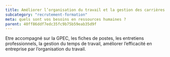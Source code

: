 ```yaml
---
title: Améliorer l’organisation du travail et la gestion des carrières
subcategory: "recrutement-formation"
meta: quels sont vos besoins en ressources humaines ?
parent: 40ff86ddf7edc35fc9b75b59eab35d9f
---
```


Etre accompagné sur la GPEC, les fiches de postes, les entretiens professionnels, la gestion du temps de travail, améliorer l’efficacité en entreprise par l’organisation du travail.
